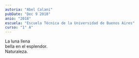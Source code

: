 ```yaml
---
autoria: "Abel Calani"
pubDate: "Dec 9 2018"
anio: "2018"
escuela: "Escuela Técnica de la Universidad de Buenos Aires"
curso: "1° A"
---
```


La luna llena\
bella en el esplendor.\
Naturaleza.

